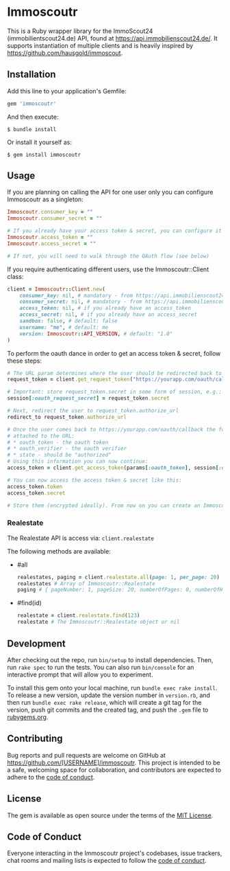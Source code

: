 # Immoscoutr

This is a Ruby wrapper library for the ImmoScout24 (immobilientscout24.de) API, found at https://api.immobilienscout24.de/. It supports instantiation of multiple clients and is heavily inspired by https://github.com/hausgold/immoscout.

## Installation

Add this line to your application's Gemfile:

```ruby
gem 'immoscoutr'
```

And then execute:

    $ bundle install

Or install it yourself as:

    $ gem install immoscoutr

## Usage

If you are planning on calling the API for one user only you can configure Immoscoutr as a singleton:
```ruby
Immoscoutr.consumer_key = ""
Immoscoutr.consumer_secret = ""

# If you already have your access token & secret, you can configure it directly:
Immoscoutr.access_token = ""
Immoscoutr.access_secret = ""

# If not, you will need to walk through the OAuth flow (see below)
```

If you require authenticating different users, use the Immoscoutr::Client class:
```ruby
client = Immoscoutr::Client.new(
    consumer_key: nil, # mandatory - from https://api.immobilienscout24.de/
    consumer_secret: nil, # mandatory - from https://api.immobilienscout24.de/
    access_token: nil, # if you already have an access_token
    access_secret: nil, # if you already have an access_secret
    sandbox: false, # default: false
    username: "me", # default: me
    version: Immoscoutr::API_VERSION, # default: "1.0"
)
```

To perform the oauth dance in order to get an access token & secret, follow these steps:
```ruby
# The URL param determines where the user should be redirected back to after authenticating
request_token = client.get_request_token("https://yourapp.com/oauth/callback")

# Important: store request_token.secret in some form of session, e.g.:
session[:oauth_request_secret] = request_token.secret

# Next, redirect the user to request_token.authorize_url
redirect_to request_token.authorize_url

# Once the user comes back to https://yourapp.com/oauth/callback the following params will be
# attached to the URL:
# * oauth_token - the oauth token
# * oauth_verifier - the oauth verifier
# * state - should be "authorized"
# Using this information you can now continue:
access_token = client.get_access_token(params[:oauth_token], session[:oauth_request_secret], params[:oauth_verifier])

# You can now access the access token & secret like this:
access_token.token
access_token.secret

# Store them (encrypted ideally). From now on you can create an Immoscoutr::Client with them to access the API as this user.
```

### Realestate

The Realestate API is access via: `client.realestate`

The following methods are available:

* #all
    ```ruby
    realestates, paging = client.realestate.all(page: 1, per_page: 20) # defaults are shown
    realestates # Array of Immoscoutr::Realestate
    paging # { pageNumber: 1, pageSize: 20, numberOfPages: 0, numberOfHits: 0 }
    ```

* #find(id)
    ```ruby
    realestate = client.realestate.find(123)
    realestate # The Immoscoutr::Realestate object or nil
    ```

## Development

After checking out the repo, run `bin/setup` to install dependencies. Then, run `rake spec` to run the tests. You can also run `bin/console` for an interactive prompt that will allow you to experiment.

To install this gem onto your local machine, run `bundle exec rake install`. To release a new version, update the version number in `version.rb`, and then run `bundle exec rake release`, which will create a git tag for the version, push git commits and the created tag, and push the `.gem` file to [rubygems.org](https://rubygems.org).

## Contributing

Bug reports and pull requests are welcome on GitHub at https://github.com/[USERNAME]/immoscoutr. This project is intended to be a safe, welcoming space for collaboration, and contributors are expected to adhere to the [code of conduct](https://github.com/[USERNAME]/immoscoutr/blob/master/CODE_OF_CONDUCT.md).

## License

The gem is available as open source under the terms of the [MIT License](https://opensource.org/licenses/MIT).

## Code of Conduct

Everyone interacting in the Immoscoutr project's codebases, issue trackers, chat rooms and mailing lists is expected to follow the [code of conduct](https://github.com/[USERNAME]/immoscoutr/blob/master/CODE_OF_CONDUCT.md).
